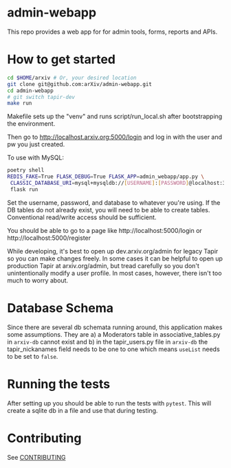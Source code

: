 # admin-webapp

This repo provides a web app for for admin tools, forms, reports and APIs.

# How to get started
```bash
cd $HOME/arxiv # Or, your desired location
git clone git@github.com:arXiv/admin-webapp.git
cd admin-webapp
# git switch tapir-dev
make run
```

Makefile sets up the "venv" and runs script/run_local.sh after bootstrapping the environment.

Then go to http://localhost.arxiv.org:5000/login and log in with the user and pw you just created.

To use with MySQL:

```bash
poetry shell
REDIS_FAKE=True FLASK_DEBUG=True FLASK_APP=admin_webapp/app.py \
 CLASSIC_DATABASE_URI=mysql+mysqldb://[USERNAME]:[PASSWORD]@localhost:3306/[DATABASE] \
 flask run
```
Set the username, password, and database to whatever you're using. If
the DB tables do not already exist, you will need to be able to
create tables. Conventional read/write access should be sufficient.

You should be able to go to a page like  http://localhost:5000/login  or  http://localhost:5000/register

While developing, it's best to open up dev.arxiv.org/admin for legacy Tapir so you can make changes freely. In some cases it can be helpful to open up production Tapir at arxiv.org/admin, but tread carefully so you don't unintentionally modify a user profile. In most cases, however, there isn't too much to worry about.

# Database Schema

Since there are several db schemata running around, this application makes some assumptions. They are a) a Moderators table in associative_tables.py in `arxiv-db` cannot exist and b) in the tapir_users.py file in `arxiv-db` the tapir_nickanames field needs to be one to one which means `useList` needs to be set to `false`.

# Running the tests

After setting up you should be able to run the tests with
`pytest`. This will create a sqlite db in a file and use that during
testing.

# Contributing
See [CONTRIBUTING](./CONTRIBUTING.md)
